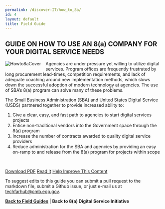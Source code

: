 ```yaml
---
permalink: /discover-IT/how_to_8a/
id: 4
layout: default
title: Field Guide
---
```


## GUIDE ON HOW TO USE AN 8(a) COMPANY FOR YOUR DIGITAL SERVICE NEEDS

![Howto8aCover](https://github.com/usds/techfar-hub/blob/master/assets/img/HowtoGuideCover.jpg?raw=true)
Agencies are under pressure yet willing to utilize digital services.  Program offices are frequently frustrated by long procurement lead-times, competition requirements, and lack of adequate coaching around new implementation methods, which slows down the successful adoption of modern technology at agencies.  The use of SBA’s 8(a) program can solve many of these problems.  

The Small Business Administration (SBA) and United States Digital Service (USDS) partnered together to provide increased ability to:

1.	Give a clear, easy, and fast path to agencies to start digital services projects
2.	Entice non-traditional vendors into the Government space through the 8(a) program
3.	Increase the number of contracts awarded to quality digital service providers
4.	Reduce administration for the SBA and agencies by providing an easy on-ramp to and release from the 8(a) program for projects within scope


<br/>

<a class="usa-button" type="button" href="https://techfarhub.cio.gov/assets/files/Quick%20and%20Dirty%20Skinny%20on%20Agile%20Software%20Development-I2.pdf">Download PDF</a>  <a class="usa-button" type="button" href="https://github.com/usds/techfar-hub/blob/master/docs/Quick-and-Dirty-Skinny-on-Agile-Software-Development.md">Read It</a>  <a class="usa-button" type="button" target="blank" href="https://github.com/usds/techfar-hub/blob/master/README.md">Help Improve This Content</a>

To suggest edits to this guide you can submit a pull request to the markdown file, submit a Github issue, or just e-mail us at [techfarhub@omb.eop.gov](mailto:techfarhub@omb.eop.gov).

[**Back to Field Guides**]( https://techfarhub.cio.gov/discover-IT/#fieldGuides) | **Back to 8(a) Digital Service Initiative**

<style> img[alt=Howto8aCover] {
  max-width:  250px;
  max-height: 250px;
  float: left;
  margin: 0px 15px 15px 0px;
  } </style>
